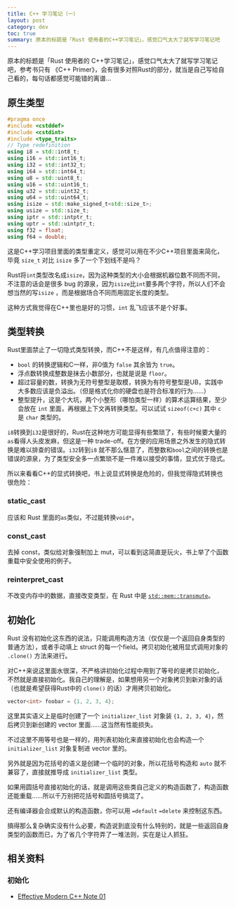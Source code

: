 ```yaml
---
title: C++ 学习笔记（一）
layout: post
category: dev
toc: true
summary: 原本的标题是「Rust 使用者的C++学习笔记」，感觉口气太大了就写学习笔记吧
---
```


原本的标题是「Rust 使用者的 C++学习笔记」，感觉口气太大了就写学习笔记吧，参考书只有 《C++ Primer》，会有很多对照Rust的部分，就当是自己写给自己看的，每句话都感觉可能错的离谱… <!--more-->

## 原生类型

~~~c++
#pragma once
#include <cstddef>
#include <cstdint>
#include <type_traits>
// Type redefinition
using i8 = std::int8_t;
using i16 = std::int16_t;
using i32 = std::int32_t;
using i64 = std::int64_t;
using u8 = std::uint8_t;
using u16 = std::uint16_t;
using u32 = std::uint32_t;
using u64 = std::uint64_t;
using isize = std::make_signed_t<std::size_t>;
using usize = std::size_t;
using iptr = std::intptr_t;
using uptr = std::uintptr_t;
using f32 = float;
using f64 = double;
~~~

这是C++学习项目里面的类型重定义，感觉可以用在不少C++项目里面来简化，毕竟 `size_t` 对比 `isize` 多了一个下划线不是吗？

Rust将`int`类型改名成`isize`，因为这种类型的大小会根据机器位数不同而不同，不注意的话会是很多 bug 的源泉，因为`isize`比`int`要多两个字符，所以人们不会想当然的写`isize` ，而是根据场合不同而用固定长度的类型。

这种方式我觉得在C++里也是好的习惯，`int` 乱飞应该不是个好事。

## 类型转换

Rust里面禁止了一切隐式类型转换，而C++不是这样，有几点值得注意的：

* `bool` 的转换逻辑和C一样，非0值为 `false` 其余皆为 `true`。
* 浮点数转换成整数是抹去小数部分，也就是说是 `floor`。
* 超过容量的数，转换为无符号整型是取模，转换为有符号整型是UB，实践中大多数应该是负溢出。（但是格式化你的硬盘也是符合标准的行为……）
* 整型提升，这是个大坑，两个小整形（哪怕类型一样）的算术运算结果，至少会放在 `int` 里面，再根据上下文再转换类型。可以试试 `sizeof(c+c)` 其中 `c` 是 `char` 类型的。

`i8`转换到`i32`是很好的，Rust在这种地方可能显得有些繁琐了，有些时候要大量的`as`看得人头皮发麻，但这是一种 trade-off。在方便的应用场景之外发生的隐式转换是难以排查的错误。`i32`转到`i8` 就不那么惬意了，而整数和`bool`之间的转换也是错误的源泉，为了类型安全多一点繁琐不是一件难以接受的事情，显式优于隐式。

所以来看看C++的显式转换吧，书上说显式转换是危险的，但我觉得隐式转换也很危险：

### static_cast

应该和 Rust 里面的`as`类似，不过能转换`void*`。

### const_cast

去掉 const，类似给对象强制加上 mut，可以看到这简直是玩火，书上举了个函数重载中安全使用的例子。

### reinterpret_cast

不改变内存中的数据，直接改变类型，在 Rust 中是 [`std::mem::transmute`](https://doc.rust-lang.org/beta/std/mem/fn.transmute.html)。

## 初始化

Rust 没有初始化这东西的说法，只能调用构造方法（仅仅是一个返回自身类型的普通方法），或者手动填上 struct 的每一个field。拷贝初始化被用显式调用对象的 `.clone()` 方法来进行。

对C++来说这里面水很深，不严格讲初始化过程中用到了等号的是拷贝初始化，不然就是直接初始化。我自己的理解是，如果想用另一个对象拷贝到新对象的话（也就是希望获得Rust中的 `clone()` 的话）才用拷贝初始化。

~~~c++
vector<int> foobar = {1, 2, 3, 4};
~~~

这里其实语义上是临时创建了一个 `initializer_list` 对象装 `{1, 2, 3, 4}`，然后拷贝到新创建的 vector 里面……这当然有性能损失。

不过这里不用等号也是一样的，用列表初始化来直接初始化也会构造一个 `initializer_list` 对象复制进 vector 里的。

另外就是因为花括号的语义是创建一个临时的对象，所以花括号构造和 `auto` 就不兼容了，直接就推导成 `initializer_list` 类型。

如果用圆括号直接初始化的话，就是调用这些类自己定义的构造函数了，构造函数还能重载……所以千万别把花括号和圆括号搞混了。

还有编译器会合成默认的构造函数，你可以用 `=default` `=delete` 来控制这东西。

搞得那么复杂确实没有什么必要，构造说到底没有什么特别的，就是一些返回自身类型的函数而已，为了省几个字符弄了一堆法则，实在是让人抓狂。

## 相关资料

### 初始化

* [Effective Modern C++ Note 01](https://zhuanlan.zhihu.com/p/21102748) 
